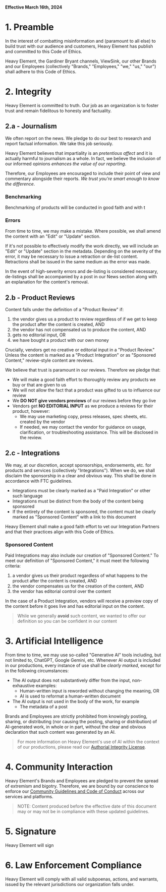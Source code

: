 **Effective March 16th, 2024**

# 1. Preamble

In the interest of combatting misinformation and (paramount to all else) to build trust with our audience and customers, Heavy Element has publish and committed to this Code of Ethics.

Heavy Element, the Gardiner Bryant channels, ViewSink, our other Brands and our Employees (collectively "Brands," "Employees," "we," "us," "our") shall adhere to this Code of Ethics.

# 2. Integrity

Heavy Element is committed to truth. Our job as an organization is to foster trust and remain fidelitous to honesty and factuality.

## 2.a - Journalism

We often report on the news. We pledge to do our best to research and report factual information. We take this job seriously. 

Heavy Element believes that impartiality is an *pretentious affect* and it is actually harmful to journalism as a whole. In fact, we believe the inclusion of our informed opinions *enhances the value of our reporting*. 

Therefore, our Employees are encouraged to include their point of view and commentary alongside their reports. *We trust you're smart enough to know the difference*.

### Benchmarking

Benchmarking of products will be conducted in good faith and with t

### Errors

From time to time, we may make a mistake. Where possible, we shall amend the content with an "Edit" or "Update" section. 

If it's not possible to effectively modify the work directly, we will include an "Edit" or "Update" section in the metadata. Depending on the severity of the error, it may be necessary to issue a retraction or de-list content. Retractions shall be issued in the same medium as the error was made.

In the event of high-severity errors and de-listing is considered necessary, de-listings shall be accompanied by a post in our News section along with an explanation for the content's removal.

## 2.b - Product Reviews

Content falls under the definition of a "Product Review" if:


1. the vendor gives us a product to review regardless of if we get to keep the product after the content is created, AND
2. the vendor has not compensated us to produce the content, AND
3. gets no editorial input, OR
4. we have bought a product with our own money

Crucially, vendors get no creative or editorial input in a "Product Review." Unless the content is marked as a "Product Integration" or as "Sponsored Content," review-style content are reviews.

We believe that trust is paramount in our reviews. Therefore we pledge that:

* We will make a good faith effort to thoroughly review any products we buy or that are given to us
* We will not allow the fact that a product was gifted to us to influence our review
* We **DO NOT give vendors previews** of our reviews before they go live
* Vendors get **NO EDITORIAL INPUT** as we produce a reviews for their product, however:
  * We may use marketing copy, press releases, spec sheets, etc. created by the vendor
  * If needed, we may contact the vendor for guidance on usage, clarification, or troubleshooting assistance. This will be disclosed in the review.

## 2.c - Integrations

We may, at our discretion, accept sponsorships, endorsements, etc. for products and services (collectively "Integrations"). When we do, we shall disclaim the sponsorship in a clear and obvious way. This shall be done in accordance with FTC guidelines.

* Integrations must be clearly marked as a "Paid Integration" or other such language
* Integrations must be distinct from the body of the content being sponsored
* If the entirety of the content is sponsored, the content must be clearly marked as "Sponsored Content" with a link to this document

Heavy Element shall make a good faith effort to vet our Integration Partners and that their practices align with this Code of Ethics.

### Sponsored Content

Paid Integrations may also include our creation of "Sponsored Content." To meet our definition of "Sponsored Content," it must meet the following criteria:


1. a vendor gives us their product regardless of what happens to the product after the content is created, AND
2. the vendor compensates us for the creation of the content, AND
3. the vendor has editorial control over the content

In the case of a Product Integration, vendors will receive a preview copy of the content before it goes live and has editorial input on the content.

> While we generally **avoid** such content, we wanted to offer our definition so you can be confident in our content

# 3. Artificial Intelligence

From time to time, we may use so-called "Generative AI" tools including, but not limited to, ChatGPT, Google Gemini, etc. Whenever AI output is included in our productions, every instance of use shall be *clearly marked*, except for in the following circumstances:

* The AI output does not substantively differ from the input, non-exhaustive examples:
  * Human-written input is reworded without changing the meaning, OR
  * AI is used to reformat a human-written document
* The AI output is not used in the body of the work, for example
  * The metadata of a post

Brands and Employees are strictly prohibited from knowingly posting, sharing, or distributing (nor causing the posting, sharing or distribution) of AI-generated work, in whole or in part, without the clear and obvious declaration that such content was generated by an AI.

> For more information on Heavy Element's use of AI within the context of our productions, please read our [Authorial Integrity License](https://github.com/heavyelement/ail).

# 4. Community Interaction

Heavy Element's Brands and Employees are pledged to prevent the spread of extremism and bigotry. Therefore, we are bound by our conscience to enforce our [Community Guidelines and Code of Conduct](/code-of-conduct/) across our services and platforms.


> NOTE: Content produced before the effective date of this document may or may not be in compliance with these updated guidelines.

# 5. Signature

Heavy Element will sign   

# 6. Law Enforcement Compliance

Heavy Element will comply with all valid subpoenas, actions, and warrants, issued by the relevant jurisdictions our organization falls under.
